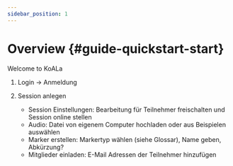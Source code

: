```yaml
---
sidebar_position: 1
---
```


# Overview {#guide-quickstart-start}

Welcome to KoALa

1. Login -> Anmeldung

2. Session anlegen
	- Session Einstellungen: Bearbeitung für Teilnehmer freischalten und Session online stellen
	- Audio: Datei von eigenem Computer hochladen oder aus Beispielen auswählen
	- Marker erstellen: Markertyp wählen (siehe Glossar), Name geben, Abkürzung?
	- Mitglieder einladen: E-Mail Adressen der Teilnehmer hinzufügen

	
